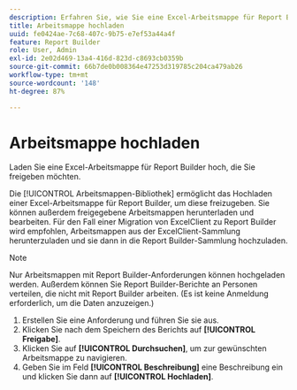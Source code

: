 ```yaml
---
description: Erfahren Sie, wie Sie eine Excel-Arbeitsmappe für Report Builder hochladen, die Sie freigeben möchten.
title: Arbeitsmappe hochladen
uuid: fe0424ae-7c68-407c-9b75-e7ef53a44a4f
feature: Report Builder
role: User, Admin
exl-id: 2e02d469-13a4-416d-823d-c8693cb0359b
source-git-commit: 66b7de0b008364e47253d319785c204ca479ab26
workflow-type: tm+mt
source-wordcount: '148'
ht-degree: 87%

---
```


# Arbeitsmappe hochladen

Laden Sie eine Excel-Arbeitsmappe für Report Builder hoch, die Sie freigeben möchten.

Die [!UICONTROL Arbeitsmappen-Bibliothek] ermöglicht das Hochladen einer Excel-Arbeitsmappe für Report Builder, um diese freizugeben. Sie können außerdem freigegebene Arbeitsmappen herunterladen und bearbeiten. Für den Fall einer Migration von ExcelClient zu Report Builder wird empfohlen, Arbeitsmappen aus der ExcelClient-Sammlung herunterzuladen und sie dann in die Report Builder-Sammlung hochzuladen.

>[!NOTE]
>
>Nur Arbeitsmappen mit Report Builder-Anforderungen können hochgeladen werden. Außerdem können Sie Report Builder-Berichte an Personen verteilen, die nicht mit Report Builder arbeiten. (Es ist keine Anmeldung erforderlich, um die Daten anzuzeigen.)

1. Erstellen Sie eine Anforderung und führen Sie sie aus.
1. Klicken Sie nach dem Speichern des Berichts auf **[!UICONTROL Freigabe]**.
1. Klicken Sie auf **[!UICONTROL Durchsuchen]**, um zur gewünschten Arbeitsmappe zu navigieren.
1. Geben Sie im Feld **[!UICONTROL Beschreibung]** eine Beschreibung ein und klicken Sie dann auf **[!UICONTROL Hochladen]**.
